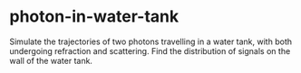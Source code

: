 # photon-in-water-tank
Simulate the trajectories of two photons travelling in a water tank, with both undergoing refraction and scattering.  Find the distribution of signals on the wall of the water tank.
